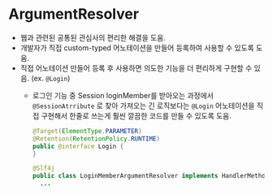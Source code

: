 # ArgumentResolver
  - 웹과 관련된 공통된 관심사의 편리한 해결을 도움.
  - 개발자가 직접 custom-typed 어노테이션을 만들어 등록하여 사용할 수 있도록 도움.
  - 직접 어노테이션 만들어 등록 후 사용하면 의도한 기능을 더 편리하게 구현할 수 있음. (ex. `@Login`)
    - 로그인 기능 중 Session loginMember를 받아오는 과정에서 `@SessionAtrribute` 로 찾아 가져오는 긴 로직보다는 `@Login` 어노테이션을 직접 구현해서 한줄로 쓰는게 훨씬 깔끔한 코드를 만들 수 있도록 도움.

      ```java
      @Target(ElementType.PARAMETER)
      @Retention(RetentionPolicy.RUNTIME)
      public @interface Login {
      }
      ```

      ```java
      @Slf4j
      public class LoginMemberArgumentResolver implements HandlerMethodArgumentResolver {
        ...
      ```
